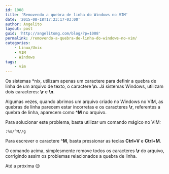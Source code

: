 ```yaml
---
id: 1008
title: 'Removendo a quebra de linha do Windows no VIM'
date: '2015-08-18T17:23:17-03:00'
author: Angelito
layout: post
guid: 'http://angelitomg.com/blog/?p=1008'
permalink: /removendo-a-quebra-de-linha-do-windows-no-vim/
categories:
    - Linux/Unix
    - VIM
    - Windows
tags:
    - vim
---
```


Os sistemas \*nix, utilizam apenas um caractere para definir a quebra de linha de um arquivo de texto, o caractere **\\n**. Já sistemas Windows, utilizam dois caracteres: **\\r** e **\\n**.

Algumas vezes, quando abrimos um arquivo criado no Windows no VIM, as quebras de linha parecem estar incorretas e os caracteres **\\r**, referentes a quebra de linha, aparecem como **^M** no arquivo.

Para solucionar este problema, basta utilizar um comando mágico no VIM:

`:%s/^M//g`

Para escrever o caractere **^M**, basta pressionar as teclas **Ctrl+V** e **Ctrl+M**.

O comando acima, simplesmente remove todos os caracteres **\\r** do arquivo, corrigindo assim os problemas relacionados a quebra de linha.

Até a próxima 😉
